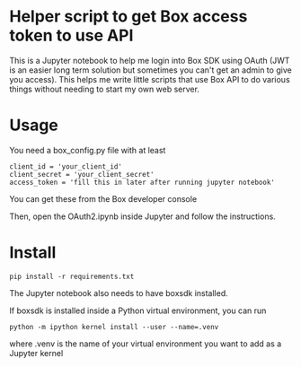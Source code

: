 # Helper script to get Box access token to use API

This is a Jupyter notebook to help me login into Box SDK using OAuth (JWT is an easier long term solution but sometimes you can't get an admin to give you access).  This helps me write little scripts that use Box API to do various things without needing to start my own web server.

# Usage

You need a box_config.py file with at least

```
client_id = 'your_client_id'
client_secret = 'your_client_secret'
access_token = 'fill this in later after running jupyter notebook'
```

You can get these from the Box developer console

Then, open the OAuth2.ipynb inside Jupyter and follow the instructions.

# Install
```
pip install -r requirements.txt
```

The Jupyter notebook also needs to have boxsdk installed.

If boxsdk is installed inside a Python virtual environment, you can run
```
python -m ipython kernel install --user --name=.venv
```
where .venv is the name of your virtual environment you want to add as a Jupyter kernel

